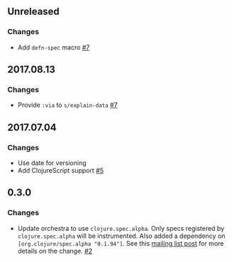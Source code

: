 ## Unreleased

### Changes

- Add `defn-spec` macro [#7](https://github.com/jeaye/orchestra/issues/12)

## 2017.08.13

### Changes

- Provide `:via` to `s/explain-data` [#7](https://github.com/jeaye/orchestra/issues/7)

## 2017.07.04

### Changes

- Use date for versioning
- Add ClojureScript support [#5](https://github.com/jeaye/orchestra/issues/5)

## 0.3.0

### Changes

- Update orchestra to use `clojure.spec.alpha`. Only specs registered by `clojure.spec.alpha` will be instrumented. Also added a dependency on `[org.clojure/spec.alpha "0.1.94"]`. See this [mailing list post](https://groups.google.com/forum/#!msg/clojure/10dbF7w2IQo/ec37TzP5AQAJ) for more details on the change. [#2](https://github.com/jeaye/orchestra/issues/2)
